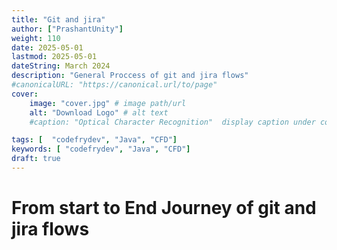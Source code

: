 ```yaml
---
title: "Git and jira"
author: ["PrashantUnity"]
weight: 110
date: 2025-05-01
lastmod: 2025-05-01
dateString: March 2024  
description: "General Proccess of git and jira flows"
#canonicalURL: "https://canonical.url/to/page"
cover:
    image: "cover.jpg" # image path/url
    alt: "Download Logo" # alt text
    #caption: "Optical Character Recognition"  display caption under cover 

tags: [  "codefrydev", "Java", "CFD"]
keywords: [ "codefrydev", "Java", "CFD"]
draft: true
---
```


# From start to End Journey of git and jira flows

